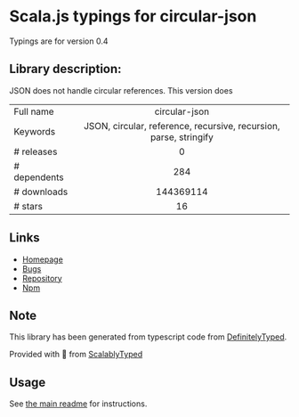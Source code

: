
# Scala.js typings for circular-json

Typings are for version 0.4

## Library description:
JSON does not handle circular references. This version does

|                    |                 |
| ------------------ | :-------------: |
| Full name          | circular-json |
| Keywords           | JSON, circular, reference, recursive, recursion, parse, stringify |
| # releases         | 0 |
| # dependents       | 284 |
| # downloads        | 144369114 |
| # stars            | 16 |

## Links
- [Homepage](https://github.com/WebReflection/circular-json)
- [Bugs](https://github.com/WebReflection/circular-json/issues)
- [Repository](https://github.com/WebReflection/circular-json)
- [Npm](https://www.npmjs.com/package/circular-json)
    


## Note
This library has been generated from typescript code from [DefinitelyTyped](https://definitelytyped.org).

Provided with :purple_heart: from [ScalablyTyped](https://github.com/oyvindberg/ScalablyTyped)

## Usage
See [the main readme](../../readme.md) for instructions.



